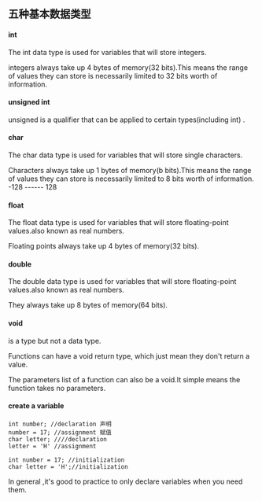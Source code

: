## 五种基本数据类型

#### int 

  The int data type is used for variables that will store integers.

  integers always take up 4 bytes of memory\(32 bits\).This means the range of values they can store is necessarily limited to 32 bits worth of information. 



#### unsigned int

   unsigned is a qualifier that can be applied to certain types\(including int\) .



#### char

   The char data type is used for variables that will store single characters.

   Characters always take up 1 bytes of memory\(b bits\).This means the range of values they can store is necessarily  limited to 8 bits worth of information. -128 ------  128

#### float

The float data type is used for variables that will store floating-point values.also known as real numbers.

Floating points always take up 4 bytes of memory\(32 bits\).

#### double

The double data type is used for variables that will store floating-point values.also known as real numbers.

They always take up 8 bytes of memory\(64 bits\).



#### void

 is a type but not a data type.

Functions can have a void return type, which just mean they don't return a value.

The parameters list of a function can also be a void.It simple means  the function takes no parameters.



#### create a variable



```
int number; //declaration 声明
number = 17; //assignment 赋值
char letter; ////declaration
letter = 'H' //assignment

int number = 17; //initialization
char letter = 'H';//initialization
```

In general ,it's good to practice to only declare variables when you need them.

